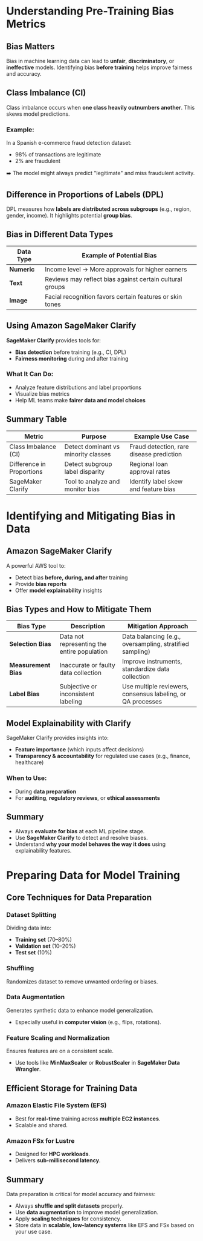 # Understanding Pre-Training Bias Metrics

## Bias Matters
Bias in machine learning data can lead to **unfair**, **discriminatory**, or **ineffective** models. Identifying bias **before training** helps improve fairness and accuracy.

## Class Imbalance (CI)

Class imbalance occurs when **one class heavily outnumbers another**. This skews model predictions.

### Example:
In a Spanish e-commerce fraud detection dataset:
- 98% of transactions are legitimate
- 2% are fraudulent

➡️ The model might always predict "legitimate" and miss fraudulent activity.

## Difference in Proportions of Labels (DPL)

DPL measures how **labels are distributed across subgroups** (e.g., region, gender, income). It highlights potential **group bias**.

## Bias in Different Data Types

| Data Type     | Example of Potential Bias                                   |
|---------------|-------------------------------------------------------------|
| **Numeric**    | Income level → More approvals for higher earners            |
| **Text**       | Reviews may reflect bias against certain cultural groups    |
| **Image**      | Facial recognition favors certain features or skin tones    |

## Using Amazon SageMaker Clarify

**SageMaker Clarify** provides tools for:
- **Bias detection** before training (e.g., CI, DPL)
- **Fairness monitoring** during and after training

### What It Can Do:
- Analyze feature distributions and label proportions
- Visualize bias metrics
- Help ML teams make **fairer data and model choices**

## Summary Table

| Metric                        | Purpose                              | Example Use Case                         |
|------------------------------|--------------------------------------|------------------------------------------|
| Class Imbalance (CI)         | Detect dominant vs minority classes  | Fraud detection, rare disease prediction |
| Difference in Proportions    | Detect subgroup label disparity      | Regional loan approval rates             |
| SageMaker Clarify            | Tool to analyze and monitor bias     | Identify label skew and feature bias     |

# Identifying and Mitigating Bias in Data

## Amazon SageMaker Clarify

A powerful AWS tool to:
- Detect bias **before, during, and after** training
- Provide **bias reports**
- Offer **model explainability** insights

## Bias Types and How to Mitigate Them

| Bias Type         | Description | Mitigation Approach |
|-------------------|-------------|----------------------|
| **Selection Bias** | Data not representing the entire population | Data balancing (e.g., oversampling, stratified sampling) |
| **Measurement Bias** | Inaccurate or faulty data collection | Improve instruments, standardize data collection |
| **Label Bias**     | Subjective or inconsistent labeling | Use multiple reviewers, consensus labeling, or QA processes |

## Model Explainability with Clarify

SageMaker Clarify provides insights into:
- **Feature importance** (which inputs affect decisions)
- **Transparency & accountability** for regulated use cases (e.g., finance, healthcare)

### When to Use:
- During **data preparation**
- For **auditing**, **regulatory reviews**, or **ethical assessments**

## Summary

- Always **evaluate for bias** at each ML pipeline stage.
- Use **SageMaker Clarify** to detect and resolve biases.
- Understand **why your model behaves the way it does** using explainability features.

# Preparing Data for Model Training

## Core Techniques for Data Preparation

### **Dataset Splitting**
Dividing data into:
- **Training set** (70–80%)
- **Validation set** (10–20%)
- **Test set** (10%)

### **Shuffling**
Randomizes dataset to remove unwanted ordering or biases.

### **Data Augmentation**
Generates synthetic data to enhance model generalization.

- Especially useful in **computer vision** (e.g., flips, rotations).

### **Feature Scaling and Normalization**
Ensures features are on a consistent scale.

- Use tools like **MinMaxScaler** or **RobustScaler** in **SageMaker Data Wrangler**.

## Efficient Storage for Training Data

### **Amazon Elastic File System (EFS)**
- Best for **real-time** training across **multiple EC2 instances**.
- Scalable and shared.

### **Amazon FSx for Lustre**
- Designed for **HPC workloads**.
- Delivers **sub-millisecond latency**.

## Summary

Data preparation is critical for model accuracy and fairness:
- Always **shuffle and split datasets** properly.
- Use **data augmentation** to improve model generalization.
- Apply **scaling techniques** for consistency.
- Store data in **scalable, low-latency systems** like EFS and FSx based on your use case.

